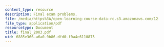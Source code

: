```yaml
---
content_type: resource
description: Final exam problems.
file: /media/https%3A/open-learning-course-data-rc.s3.amazonaws.com/12-812-general-circulation-of-the-earths-atmosphere-fall-2005/6885e366a6a00b86dfd0f0a4e6110875_final_2003.pdf
file_type: application/pdf
resourcetype: Document
title: final_2003.pdf
uid: 6885e366-a6a0-0b86-dfd0-f0a4e6110875
---
```

